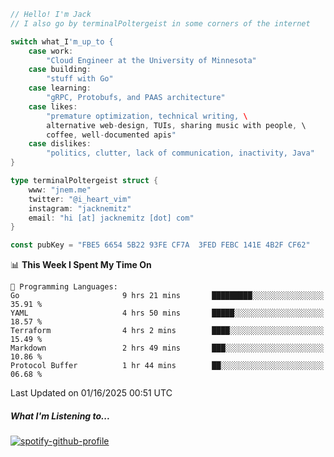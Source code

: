 ```go
// Hello! I'm Jack
// I also go by terminalPoltergeist in some corners of the internet

switch what_I'm_up_to {
    case work:
        "Cloud Engineer at the University of Minnesota"
    case building:
        "stuff with Go"
    case learning:
        "gRPC, Protobufs, and PAAS architecture"
    case likes:
        "premature optimization, technical writing, \
        alternative web-design, TUIs, sharing music with people, \
        coffee, well-documented apis"
    case dislikes:
        "politics, clutter, lack of communication, inactivity, Java"
}

type terminalPoltergeist struct {
    www: "jnem.me"
    twitter: "@i_heart_vim"
    instagram: "jacknemitz"
    email: "hi [at] jacknemitz [dot] com"
}

const pubKey = "FBE5 6654 5B22 93FE CF7A  3FED FEBC 141E 4B2F CF62"
```

<!--START_SECTION:waka-->
📊 **This Week I Spent My Time On** 

```text
💬 Programming Languages: 
Go                       9 hrs 21 mins       █████████░░░░░░░░░░░░░░░░   35.91 % 
YAML                     4 hrs 50 mins       █████░░░░░░░░░░░░░░░░░░░░   18.57 % 
Terraform                4 hrs 2 mins        ████░░░░░░░░░░░░░░░░░░░░░   15.49 % 
Markdown                 2 hrs 49 mins       ███░░░░░░░░░░░░░░░░░░░░░░   10.86 % 
Protocol Buffer          1 hr 44 mins        ██░░░░░░░░░░░░░░░░░░░░░░░   06.68 % 
```


 Last Updated on 01/16/2025 00:51 UTC
<!--END_SECTION:waka-->

##### What I'm Listening to...

[![spotify-github-profile](https://jnem.me/listening-item?maxAge=2592000)](https://jnem.me/listening)
